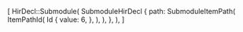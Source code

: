 [
    HirDecl::Submodule(
        SubmoduleHirDecl {
            path: SubmoduleItemPath(
                ItemPathId(
                    Id {
                        value: 6,
                    },
                ),
            ),
        },
    ),
]